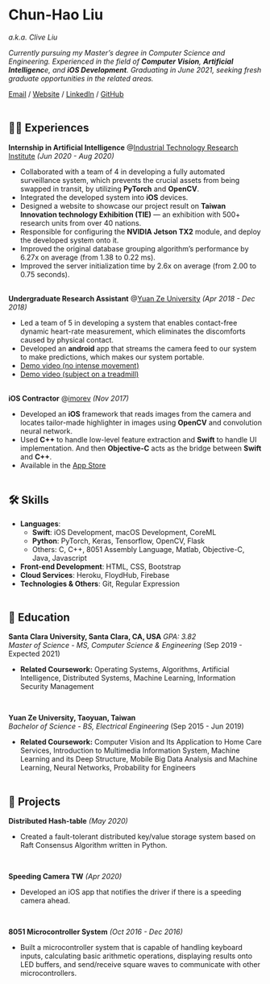 # Chun-Hao Liu
_a.k.a. Clive Liu_

_Currently pursuing my Master’s degree in Computer Science and Engineering. Experienced in the field of **Computer Vision**, **Artificial Intelligenc**e, and **iOS Development**. Graduating in June 2021, seeking fresh graduate opportunities in the related areas._ <br>

[Email](mailto:clive819@gmail.com) / [Website](https://clive819.github.io/CV/) / [LinkedIn](https://www.linkedin.com/in/clive819/) / [GitHub](https://github.com/clive819) 
<br><br>

## 👨‍💻 Experiences

**Internship in Artificial Intelligence** @[Industrial Technology Research Institute](https://www.itri.org.tw/english/index.aspx) _(Jun 2020 - Aug 2020)_ <br>

- Collaborated with a team of 4 in developing a fully automated surveillance system, which prevents the crucial assets from being swapped in transit, by utilizing **PyTorch** and **OpenCV**.
- Integrated the developed system into **iOS** devices.
- Designed a website to showcase our project result on **Taiwan Innovation technology Exhibition (TIE)** — an exhibition with 500+ research units from over 40 nations.
- Responsible for configuring the **NVIDIA Jetson TX2** module, and deploy the developed system onto it.
- Improved the original database grouping algorithm’s performance by 6.27x on average (from 1.38 to 0.22 ms).
- Improved the server initialization time by 2.6x on average (from 2.00 to 0.75 seconds).
<br><br>

**Undergraduate Research Assistant** @[Yuan Ze University](https://www.yzu.edu.tw/index.php/en-us/) _(Apr 2018 - Dec 2018)_ <br>
- Led a team of 5 in developing a system that enables contact-free dynamic heart-rate measurement, which eliminates the discomforts caused by physical contact.
- Developed an **android** app that streams the camera feed to our system to make predictions, which makes our system portable.
- [Demo video (no intense movement)](http://bit.ly/33BnOzu)
- [Demo video (subject on a treadmill)](http://bit.ly/31mfAJO)
<br><br>

**iOS Contractor** @[imorev](http://imorev.cc) _(Nov 2017)_ <br>

- Developed an **iOS** framework that reads images from the camera and locates tailor-made highlighter in images using **OpenCV** and convolution neural network.
- Used **C++** to handle low-level feature extraction and **Swift** to handle UI implementation. And then **Objective-C** acts as the bridge between **Swift** and **C++**.
- Available in the [App Store](https://apple.co/31rRZry)
<br><br>

## 🛠 Skills
- **Languages**: 
	- **Swift**: iOS Development, macOS Development, CoreML
	- **Python**: PyTorch, Keras, Tensorflow, OpenCV, Flask
	- Others: C, C++, 8051 Assembly Language, Matlab, Objective-C, Java, Javascript
- **Front-end Development**: HTML, CSS, Bootstrap
- **Cloud Services**: Heroku, FloydHub, Firebase
- **Technologies & Others**: Git, Regular Expression
<br><br>

## 📖 Education

**Santa Clara University, Santa Clara, CA, USA** _GPA: 3.82_<br>
_Master of Science - MS, Computer Science & Engineering_ (Sep 2019 - Expected 2021)

- **Related Coursework:** Operating Systems, Algorithms, Artificial Intelligence, Distributed Systems, Machine Learning, Information Security Management
<br>

**Yuan Ze University, Taoyuan, Taiwan**<br>
_Bachelor of Science - BS, Electrical Engineering_ (Sep 2015 - Jun 2019)

- **Related Coursework:** Computer Vision and Its Application to Home Care Services, Introduction to Multimedia Information System, Machine Learning and its Deep Structure, Mobile Big Data Analysis and Machine Learning, Neural Networks, Probability for Engineers
<br><br>

## 📌 Projects
**Distributed Hash-table** _(May 2020)_
- Created a fault-tolerant distributed key/value storage system based on Raft Consensus Algorithm written in Python.
<br>

**Speeding Camera TW** _(Apr 2020)_

- Developed an iOS app that notifies the driver if there is a speeding camera ahead.
<br>

**8051 Microcontroller System** _(Oct 2016 - Dec 2016)_

- Built a microcontroller system that is capable of handling keyboard inputs, calculating basic arithmetic operations, displaying results onto LED buffers, and send/receive square waves to communicate with other microcontrollers.
<br><br>




